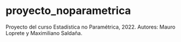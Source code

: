 # proyecto_noparametrica
Proyecto del curso Estadística no Paramétrica, 2022. Autores: Mauro Loprete y Maximiliano Saldaña.
